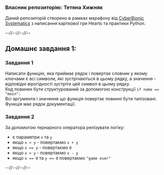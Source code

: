 ### Власник репозиторію: Тетяна Хижняк

Даний репозиторій створено в рамках марафону від [CyberBionic Systematics](https://edu.cbsystematics.com/ua) з написання карткової гри Hearts та практики Python.

--//--//--//--

## ️Домашнє завдання 1:
### Завдання 1
Hаписати функцію, яка приймає рядок і повертає словник у якому ключами є всі символи, які зустрічаються в цьому рядку, а значення - відповідні вірогідності зустріти цей символ в цьому рядку.\
Код повинен бути структурований за допомогою конструкції `if name == "main":`\
Всі аргументи і значення що функція повертає повинні бути типізовані.\
Функція має рядок документації.

### Завдання 2
За допомогою тернарного оператора релізувати логіку:
- є параметри `x` та `у`
- якщо `x < y` - повертаємо `x + y`
- якщо `x == y` - повертаємо `0`
- якщо `x > y` - повертаємо `x - y`
- якщо `x == 0` та `y == 0` повертаємо `"game over"`

--//--//--//--